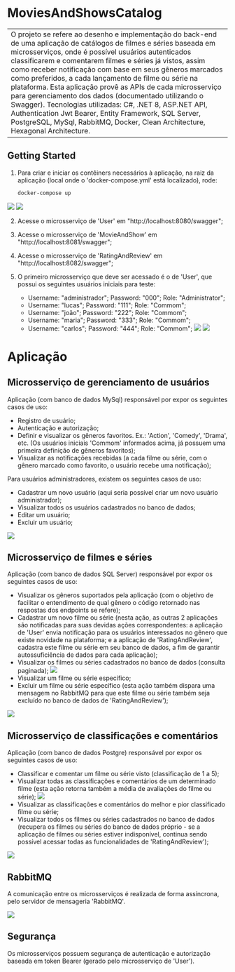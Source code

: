 # MoviesAndShowsCatalog
<table>
<tr>
<td>
  O projeto se refere ao desenho e implementação do back-end de uma aplicação de catálogos de filmes e séries baseada em microsserviços, onde é possível usuários autenticados classificarem e comentarem filmes e séries já vistos, assim como receber notificação com base em seus gêneros marcados como preferidos, a cada lançamento de filme ou série na plataforma. Esta aplicação provê as APIs	de cada microsserviço para gerenciamento dos dados (documentado utilizando o Swagger). Tecnologias utilizadas: C#, .NET 8, ASP.NET API, Authentication Jwt Bearer, Entity Framework, SQL Server, PostgreSQL, MySql, RabbitMQ, Docker, Clean Architecture, Hexagonal Architecture.
</td>
</tr>
</table>


## Getting Started
1. Para criar e iniciar os contêiners necessários à aplicação, na raiz da aplicação (local onde o 'docker-compose.yml' está localizado), rode:
   ```bash
   docker-compose up
   ```
![](https://github.com/Git-Lucas/MoviesAndShowsCatalog/blob/master/imgs/docker-compose.png)
![](https://github.com/Git-Lucas/MoviesAndShowsCatalog/blob/master/imgs/docker-compose1.png)

2. Acesse o microsserviço de 'User' em "http://localhost:8080/swagger";

3. Acesse o microsserviço de 'MovieAndShow' em "http://localhost:8081/swagger";

4. Acesse o microsserviço de 'RatingAndReview' em "http://localhost:8082/swagger";

5. O primeiro microsserviço que deve ser acessado é o de 'User', que possui os seguintes usuários iniciais para teste:
	- Username: "administrador"; Password: "000"; Role: "Administrator";
	- Username: "lucas"; Password: "111"; Role: "Commom";
	- Username: "joão"; Password: "222"; Role: "Commom";
	- Username: "maria"; Password: "333"; Role: "Commom";
	- Username: "carlos"; Password: "444"; Role: "Commom";
	![](https://github.com/Git-Lucas/MoviesAndShowsCatalog/blob/master/imgs/Token.png)
	![](https://github.com/Git-Lucas/MoviesAndShowsCatalog/blob/master/imgs/Token1.png)


# Aplicação
## Microsserviço de gerenciamento de usuários
Aplicação (com banco de dados MySql) responsável por expor os seguintes casos de uso:
- Registro de usuário; 
- Autenticação e autorização;
- Definir e visualizar os gêneros favoritos. Ex.: 'Action', 'Comedy', 'Drama', etc. (Os usuários iniciais 'Commom' informados acima, já possuem uma primeira definição de gêneros favoritos);
- Visualizar as notificações recebidas (a cada filme ou série, com o gênero marcado como favorito, o usuário recebe uma notificação);

Para usuários administradores, existem os seguintes casos de uso:
- Cadastrar um novo usuário (aqui seria possível criar um novo usuário administrador);
- Visualizar todos os usuários cadastrados no banco de dados;
- Editar um usuário;
- Excluir um usuário;

![](https://github.com/Git-Lucas/MoviesAndShowsCatalog/blob/master/imgs/User.png)

## Microsserviço de filmes e séries
Aplicação (com banco de dados SQL Server) responsável por expor os seguintes casos de uso:
- Visualizar os gêneros suportados pela aplicação (com o objetivo de facilitar o entendimento de qual gênero o código retornado nas respostas dos endpoints se refere);
- Cadastrar um novo filme ou série (nesta ação, as outras 2 aplicações são notificadas para suas devidas ações correspondentes: a aplicação de 'User' envia notificação para os usuários interessados no gênero que existe novidade na plataforma; e a aplicação de 'RatingAndReview', cadastra este filme ou série em seu banco de dados, a fim de garantir autossuficiência de dados para cada aplicação);
- Visualizar os filmes ou séries cadastrados no banco de dados (consulta paginada);
![](https://github.com/Git-Lucas/MoviesAndShowsCatalog/blob/master/imgs/MovieAndShowPaginated.png)
- Visualizar um filme ou série específico;
- Excluir um filme ou série específico (esta ação também dispara uma mensagem no RabbitMQ para que este filme ou série também seja excluído no banco de dados de 'RatingAndReview');

![](https://github.com/Git-Lucas/MoviesAndShowsCatalog/blob/master/imgs/MovieAndShow.png)

## Microsserviço de classificações e comentários
Aplicação (com banco de dados Postgre) responsável por expor os seguintes casos de uso:
- Classificar e comentar um filme ou série visto (classificação de 1 a 5);
- Visualizar todas as classificações e comentários de um determinado filme (esta ação retorna também a média de avaliações do filme ou série);
![](https://github.com/Git-Lucas/MoviesAndShowsCatalog/blob/master/imgs/RatingsAndReviewsByVisualProduction.png)
- Visualizar as classificações e comentários do melhor e pior classificado filme ou série;
- Visualizar todos os filmes ou séries cadastrados no banco de dados (recupera os filmes ou séries do banco de dados próprio - se a aplicação de filmes ou séries estiver indisponível, continua sendo possível acessar todas as funcionalidades de 'RatingAndReview');

![](https://github.com/Git-Lucas/MoviesAndShowsCatalog/blob/master/imgs/RatingAndReview.png)

## RabbitMQ
A comunicação entre os microsserviços é realizada de forma assíncrona, pelo servidor de mensageria 'RabbitMQ'.

![](https://github.com/Git-Lucas/MoviesAndShowsCatalog/blob/master/imgs/RabbitMQ.png)

## Segurança
Os microsserviços possuem segurança de autenticação e autorização baseada em token Bearer (gerado pelo microsserviço de 'User').
